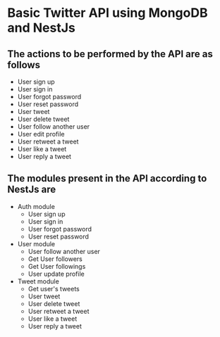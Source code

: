 # Basic Twitter API using MongoDB and NestJs

## The actions to be performed by the API are as follows

- User sign up
- User sign in
- User forgot password
- User reset password
- User tweet
- User delete tweet
- User follow another user
- User edit profile
- User retweet a tweet
- User like a tweet
- User reply a tweet

## The modules present in the API according to NestJs are

- Auth module
  - User sign up
  - User sign in
  - User forgot password
  - User reset password
- User module
  - User follow another user
  - Get User followers
  - Get User followings
  - User update profile
- Tweet module
  - Get user's tweets
  - User tweet
  - User delete tweet
  - User retweet a tweet
  - User like a tweet
  - User reply a tweet
